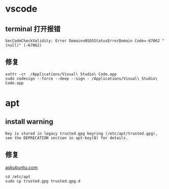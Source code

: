# vscode 

## terminal 打开报错 

```
SecCodeCheckValidity: Error Domain=NSOSStatusErrorDomain Code=-67062 "(null)" (-67062)
```

## 修复 

```
xattr -cr  /Applications/Visual\ Studio\ Code.app
sudo codesign --force --deep --sign - /Applications/Visual\ Studio\ Code.app
``` 

# apt 

## install warning

```
Key is stored in legacy trusted.gpg keyring (/etc/apt/trusted.gpg), see the DEPRECATION section in apt-key(8) for details.
```

## 修复

[askubuntu.com](https://askubuntu.com/questions/1398344/apt-key-deprecation-warning-when-updating-system-key-is-stored-in-legacy-trust)

```
cd /etc/apt
sudo cp trusted.gpg trusted.gpg.d
```